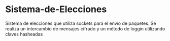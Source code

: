 # Sistema-de-Elecciones
Sistema de elecciones que utiliza sockets para el envío de paquetes. Se realiza un intercambio de mensajes cifrado y un método de loggin utilizando claves hasheadas
